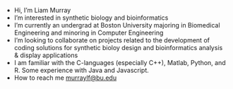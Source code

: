 - Hi, I’m Liam Murray
- I’m interested in synthetic biology and bioinformatics
- I’m currently an undergrad at Boston University majoring in Biomedical Engineering and minoring in Computer Engineering
- I’m looking to collaborate on projects related to the development of coding solutions for synthetic bioloy design and bioinformatics analysis & display applications
- I am familiar with the C-languages (especially C++), Matlab, Python, and R. Some experience with Java and Javascript.
- How to reach me murraylf@bu.edu
